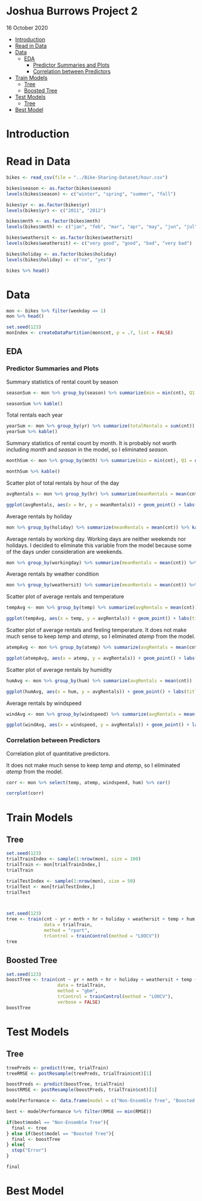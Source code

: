 Joshua Burrows Project 2
================
16 October 2020

  - [Introduction](#introduction)
  - [Read in Data](#read-in-data)
  - [Data](#data)
      - [EDA](#eda)
          - [Predictor Summaries and
            Plots](#predictor-summaries-and-plots)
          - [Correlation between
            Predictors](#correlation-between-predictors)
  - [Train Models](#train-models)
      - [Tree](#tree)
      - [Boosted Tree](#boosted-tree)
  - [Test Models](#test-models)
      - [Tree](#tree-1)
  - [Best Model](#best-model)

# Introduction

# Read in Data

``` r
bikes <- read_csv(file = "../Bike-Sharing-Dataset/hour.csv")

bikes$season <- as.factor(bikes$season)
levels(bikes$season) <- c("winter", "spring", "summer", "fall")

bikes$yr <- as.factor(bikes$yr)
levels(bikes$yr) <- c("2011", "2012")

bikes$mnth <- as.factor(bikes$mnth)
levels(bikes$mnth) <- c("jan", "feb", "mar", "apr", "may", "jun", "jul", "aug", "sep", "oct", "nov", "dec")

bikes$weathersit <- as.factor(bikes$weathersit)
levels(bikes$weathersit) <- c("very good", "good", "bad", "very bad")

bikes$holiday <- as.factor(bikes$holiday)
levels(bikes$holiday) <- c("no", "yes")

bikes %>% head()
```

# Data

``` r
mon <- bikes %>% filter(weekday == 1)
mon %>% head()

set.seed(123)
monIndex <- createDataPartition(mon$cnt, p = .7, list = FALSE)
```

## EDA

### Predictor Summaries and Plots

Summary statistics of rental count by season

``` r
seasonSum <- mon %>% group_by(season) %>% summarize(min = min(cnt), Q1 = quantile(cnt, probs = c(.25), names = FALSE), median = median(cnt), mean = mean(cnt), Q3 = quantile(cnt, probs = c(.75), names = FALSE), max = max(cnt))

seasonSum %>% kable()
```

Total rentals each year

``` r
yearSum <- mon %>% group_by(yr) %>% summarize(totalRentals = sum(cnt))
yearSum %>% kable()
```

Summary statistics of rental count by month. It is probably not worth
including *month* and *season* in the model, so I eliminated *season*.

``` r
monthSum <- mon %>% group_by(mnth) %>% summarize(min = min(cnt), Q1 = quantile(cnt, probs = c(.25), names = FALSE), median = median(cnt), mean = mean(cnt), Q3 = quantile(cnt, probs = c(.75), names = FALSE), max = max(cnt))

monthSum %>% kable()
```

Scatter plot of total rentals by hour of the day

``` r
avgRentals <- mon %>% group_by(hr) %>% summarize(meanRentals = mean(cnt))

ggplot(avgRentals, aes(x = hr, y = meanRentals)) + geom_point() + labs(title = "Total Rentals by Hour", x = "Hour of the Day", y = "Total Rentals") 
```

Average rentals by holiday

``` r
mon %>% group_by(holiday) %>% summarize(meanRentals = mean(cnt)) %>% kable()
```

Average rentals by working day. Working days are neither weekends nor
holidays. I decided to eliminate this variable from the model because
some of the days under consideration are weekends.

``` r
mon %>% group_by(workingday) %>% summarize(meanRentals = mean(cnt)) %>% kable()
```

Average rentals by weather condition

``` r
mon %>% group_by(weathersit) %>% summarize(meanRentals = mean(cnt)) %>% kable()
```

Scatter plot of average rentals and temperature

``` r
tempAvg <- mon %>% group_by(temp) %>% summarize(avgRentals = mean(cnt))

ggplot(tempAvg, aes(x = temp, y = avgRentals)) + geom_point() + labs(title = "Average Rentals by Temperature", x = "Normalized Temperature", "Average Rentals")
```

Scatter plot of average rentals and feeling temperature. It does not
make much sense to keep *temp* and *atemp*, so I eliminated *atemp* from
the model.

``` r
atempAvg <- mon %>% group_by(atemp) %>% summarize(avgRentals = mean(cnt))

ggplot(atempAvg, aes(x = atemp, y = avgRentals)) + geom_point() + labs(title = "Average Rentals by Temperature", x = "Normalized Feeling Temperature", "Average Rentals")
```

Scatter plot of average rentals by humidity

``` r
humAvg <- mon %>% group_by(hum) %>% summarize(avgRentals = mean(cnt))

ggplot(humAvg, aes(x = hum, y = avgRentals)) + geom_point() + labs(title = "Average Rentals by Humidity", x = "Normalized Humidity", y = "Average Rentals") 
```

Average rentals by windspeed

``` r
windAvg <- mon %>% group_by(windspeed) %>% summarize(avgRentals = mean(cnt))

ggplot(windAvg, aes(x = windspeed, y = avgRentals)) + geom_point() + labs(title = "Average Rentals by Windspeed", x = "Normalized Windspeed", y = "Average Rentals")
```

### Correlation between Predictors

Correlation plot of quantitative predictors.

It does not make much sense to keep *temp* and *atemp*, so I eliminated
*atemp* from the model.

``` r
corr <- mon %>% select(temp, atemp, windspeed, hum) %>% cor()

corrplot(corr)
```

# Train Models

## Tree

``` r
set.seed(123)
trialTrainIndex <- sample(1:nrow(mon), size = 100)
trialTrain <- mon[trialTrainIndex,]
trialTrain

trialTestIndex <- sample(1:nrow(mon), size = 50)
trialTest <- mon[trialTestIndex,]
trialTest



set.seed(123)
tree <- train(cnt ~ yr + mnth + hr + holiday + weathersit + temp + hum + windspeed, 
              data = trialTrain, 
              method = "rpart", 
              trControl = trainControl(method = "LOOCV"))
tree
```

## Boosted Tree

``` r
set.seed(123)
boostTree <- train(cnt ~ yr + mnth + hr + holiday + weathersit + temp + hum + windspeed, 
                   data = trialTrain, 
                   method = "gbm", 
                   trControl = trainControl(method = "LOOCV"), 
                   verbose = FALSE)
boostTree
```

# Test Models

## Tree

``` r
treePreds <- predict(tree, trialTrain)
treeRMSE <- postResample(treePreds, trialTrain$cnt)[1]

boostPreds <- predict(boostTree, trialTrain)
boostRMSE <- postResample(boostPreds, trialTrain$cnt)[1]

modelPerformance <- data.frame(model = c("Non-Ensemble Tree", "Boosted Tree"), RMSE = c(treeRMSE, boostRMSE))

best <- modelPerformance %>% filter(RMSE == min(RMSE))

if(best$model == "Non-Ensemble Tree"){
  final <- tree
} else if(best$model == "Boosted Tree"){
  final <- boostTree
} else{
  stop("Error")
}

final
```

# Best Model
